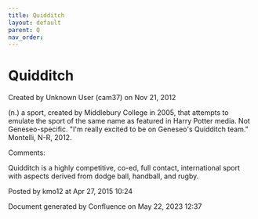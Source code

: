 ```yaml
---
title: Quidditch
layout: default
parent: Q
nav_order:
---
```


# Quidditch

Created by  Unknown User (cam37) on Nov 21, 2012

(n.) a sport, created by Middlebury College in 2005, that attempts to emulate the sport of the same name as featured in Harry Potter media. Not Geneseo-specific. &quot;I'm really excited to be on Geneseo's Quidditch team.&quot; Montelli, N-R, 2012.

Comments:

Quidditch is a highly competitive, co-ed, full contact, international sport with aspects derived from dodge ball, handball, and rugby. 

Posted by kmo12 at Apr 27, 2015 10:24

Document generated by Confluence on May 22, 2023 12:37



